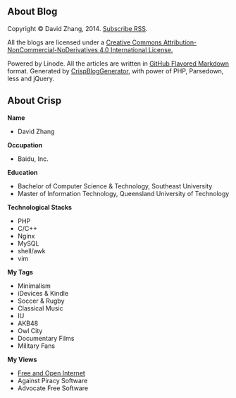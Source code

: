 ## About Blog

Copyright &copy; David Zhang, 2014. 
[Subscribe RSS](http://crispgm.com/rss.xml).

All the blogs are licensed under a [Creative Commons Attribution-NonCommercial-NoDerivatives 4.0 International License.](http://creativecommons.org/licenses/by-nc-nd/4.0/) 

Powered by Linode.
All the articles are written in [GitHub Flavored Markdown](https://help.github.com/articles/github-flavored-markdown) format.
Generated by [CrispBlogGenerator](https://github.com/crispgm/CrispBlogGenerator), with power of PHP, Parsedown, less and jQuery.

## About Crisp

__Name__
* David Zhang

__Occupation__
* Baidu, Inc.

__Education__
* Bachelor of Computer Science & Technology, Southeast University
* Master of Information Technology, Queensland University of Technology

__Technological Stacks__
* PHP
* C/C++
* Nginx
* MySQL
* shell/awk
* vim

__My Tags__
* Minimalism
* iDevices & Kindle
* Soccer & Rugby
* Classical Music
* IU
* AKB48
* Owl City
* Documentary Films
* Military Fans

__My Views__
* [Free and Open Internet](https://www.google.com/intl/en/takeaction/)
* Against Piracy Software
* Advocate Free Software
